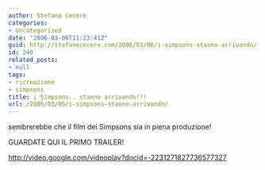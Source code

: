 ```yaml
---
author: Stefano Cecere
categories:
- Uncategorized
date: "2006-03-06T11:23:41Z"
guid: http://stefanocecere.com/2006/03/06/i-simpsons-stanno-arrivando/
id: 240
related_posts:
- null
tags:
- ricreazione
- simpsons
title: i Simpsons.. stanno arrivando!!!
url: /2006/03/06/i-simpsons-stanno-arrivando/
---
```


sembrerebbe che il film dei Simpsons sia in piena produzione!
  
GUARDATE QUI IL PRIMO TRAILER!
  
<http://video.google.com/videoplay?docid=-2231271827736577327>